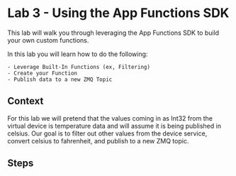 # Lab 3 - Using the App Functions SDK

This lab will walk you through leveraging the App Functions SDK to build your own custom functions. 

In this lab you will learn how to do the following:
    
    - Leverage Built-In Functions (ex, Filtering)
    - Create your Function
    - Publish data to a new ZMQ Topic

## Context

For this lab we will pretend that the values coming in as Int32 from the virtual device is temperature data and will assume it is being published in celsius. Our goal is to filter out other values from the device service, convert celsius to fahrenheit, and publish to a new ZMQ topic. 

## Steps
